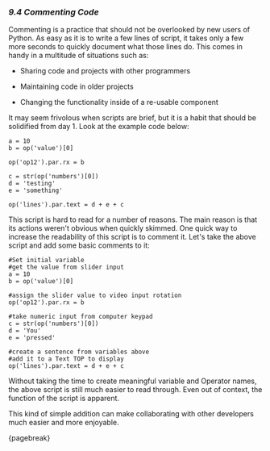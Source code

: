 
### *9.4 Commenting Code*

Commenting is a practice that should not be overlooked by new users of Python. As easy as it is to write a few lines of script, it takes only a few more seconds to quickly document what those lines do. This comes in handy in a multitude of situations such as:

* Sharing code and projects with other programmers

* Maintaining code in older projects

* Changing the functionality inside of a re-usable component


It may seem frivolous when scripts are brief, but it is a habit that should be solidified from day 1. Look at the example code below:

```
a = 10
b = op('value')[0]

op('op12').par.rx = b

c = str(op('numbers')[0])
d = 'testing'
e = 'something'

op('lines').par.text = d + e + c
```

This script is hard to read for a number of reasons. The main reason is that its actions weren't obvious when quickly skimmed. One quick way to increase the readability of this script is to comment it. Let's take the above script and add some basic comments to it:

```
#Set initial variable
#get the value from slider input
a = 10
b = op('value')[0]

#assign the slider value to video input rotation
op('op12').par.rx = b

#take numeric input from computer keypad
c = str(op('numbers')[0])
d = 'You'
e = 'pressed'

#create a sentence from variables above
#add it to a Text TOP to display
op('lines').par.text = d + e + c
```

Without taking the time to create meaningful variable and Operator names, the above script is still much easier to read through. Even out of context, the function of the script is apparent.

This kind of simple addition can make collaborating with other developers much easier and more enjoyable.

{pagebreak}